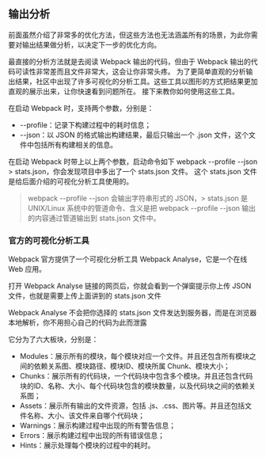 ## 输出分析

前面虽然介绍了非常多的优化方法，但这些方法也无法涵盖所有的场景，为此你需要对输出结果做分析，以决定下一步的优化方向。

最直接的分析方法就是去阅读 Webpack 输出的代码，但由于 Webpack 输出的代码可读性非常差而且文件非常大，这会让你非常头疼。 为了更简单直观的分析输出结果，社区中出现了许多可视化的分析工具。这些工具以图形的方式把结果更加直观的展示出来，让你快速看到问题所在。 接下来教你如何使用这些工具。

在启动 Webpack 时，支持两个参数，分别是：

- --profile：记录下构建过程中的耗时信息；
- --json：以 JSON 的格式输出构建结果，最后只输出一个 .json 文件，这个文件中包括所有构建相关的信息。

在启动 Webpack 时带上以上两个参数，启动命令如下 webpack --profile --json > stats.json，你会发现项目中多出了一个 stats.json 文件。 这个 stats.json 文件是给后面介绍的可视化分析工具使用的。

> webpack --profile --json 会输出字符串形式的 JSON，> stats.json 是 UNIX/Linux 系统中的管道命令、含义是把 webpack --profile --json 输出的内容通过管道输出到 stats.json 文件中。

### 官方的可视化分析工具

Webpack 官方提供了一个可视化分析工具 Webpack Analyse，它是一个在线 Web 应用。

打开 Webpack Analyse 链接的网页后，你就会看到一个弹窗提示你上传 JSON 文件，也就是需要上传上面讲到的 stats.json 文件

Webpack Analyse 不会把你选择的 stats.json 文件发达到服务器，而是在浏览器本地解析，你不用担心自己的代码为此而泄露

它分为了六大板块，分别是：

- Modules：展示所有的模块，每个模块对应一个文件。并且还包含所有模块之间的依赖关系图、模块路径、模块ID、模块所属 Chunk、模块大小；
- Chunks：展示所有的代码块，一个代码块中包含多个模块。并且还包含代码块的ID、名称、大小、每个代码块包含的模块数量，以及代码块之间的依赖关系图；
- Assets：展示所有输出的文件资源，包括 .js、.css、图片等。并且还包括文件名称、大小、该文件来自哪个代码块；
- Warnings：展示构建过程中出现的所有警告信息；
- Errors：展示构建过程中出现的所有错误信息；
- Hints：展示处理每个模块的过程中的耗时。